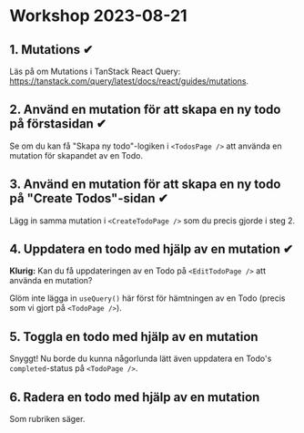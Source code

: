 # Workshop 2023-08-21

## 1. Mutations ✔

Läs på om Mutations i TanStack React Query: <https://tanstack.com/query/latest/docs/react/guides/mutations>.

## 2. Använd en mutation för att skapa en ny todo på förstasidan ✔

Se om du kan få "Skapa ny todo"-logiken i `<TodosPage />` att använda en mutation för skapandet av en Todo.

## 3. Använd en mutation för att skapa en ny todo på "Create Todos"-sidan ✔

Lägg in samma mutation i `<CreateTodoPage />` som du precis gjorde i steg 2.

## 4. Uppdatera en todo med hjälp av en mutation ✔

**Klurig:** Kan du få uppdateringen av en Todo på `<EditTodoPage />` att använda en mutation?

Glöm inte lägga in `useQuery()` här först för hämtningen av en Todo (precis som vi gjort på `<TodoPage />`).

## 5. Toggla en todo med hjälp av en mutation

Snyggt! Nu borde du kunna någorlunda lätt även uppdatera en Todo's `completed`-status på `<TodoPage />`.

## 6. Radera en todo med hjälp av en mutation

Som rubriken säger.
